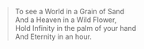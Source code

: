 > To see a World in a Grain of Sand  
And a Heaven in a Wild Flower,  
Hold Infinity in the palm of your hand  
And Eternity in an hour.  

